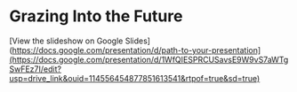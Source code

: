 # Grazing Into the Future

[View the slideshow on Google Slides](https://docs.google.com/presentation/d/path-to-your-presentation](https://docs.google.com/presentation/d/1WfQIESPRCUSavsE9W9vS7aWTgSwFEz7I/edit?usp=drive_link&ouid=114556454877851613541&rtpof=true&sd=true)
